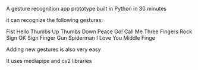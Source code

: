 A gesture recognition app prototype built in Python in 30 minutes

it can recognize the following gestures:

Fist
Hello
Thumbs Up
Thumbs Down
Peace
Go!
Call Me
Three Fingers
Rock Sign
OK Sign
Finger Gun
Spiderman
I Love You
Middle Finge

Adding new gestures is also very easy

It uses mediapipe and cv2 libraries

